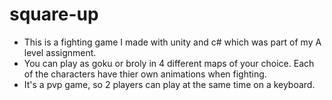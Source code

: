 # square-up
- This is a fighting game I made with unity and c# which was part of my A level assignment.
- You can play as goku or broly in 4 different maps of your choice. Each of the characters have thier own animations when fighting. 
- It's a pvp game, so 2 players can play at the same time on a keyboard.    
